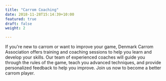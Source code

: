 ```yaml
---
title: "Carrom Coaching"
date: 2018-11-28T15:14:39+10:00
featured: true
draft: false
weight: 2

---
```


If you're new to carrom or want to improve your game, Denmark Carrom Association offers training and coaching sessions to help you learn and develop your skills. Our team of experienced coaches will guide you through the rules of the game, teach you advanced techniques, and provide personalized feedback to help you improve. Join us now to become a better carrom player.
